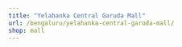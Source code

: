 ```yaml
---
title: "Yelahanka Central Garuda Mall"
url: /bengaluru/yelahanka-central-garuda-mall/
shop: mall
---
```

